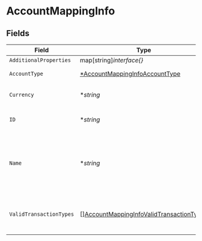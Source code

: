 # AccountMappingInfo


## Fields

| Field                                                                                                       | Type                                                                                                        | Required                                                                                                    | Description                                                                                                 | Example                                                                                                     |
| ----------------------------------------------------------------------------------------------------------- | ----------------------------------------------------------------------------------------------------------- | ----------------------------------------------------------------------------------------------------------- | ----------------------------------------------------------------------------------------------------------- | ----------------------------------------------------------------------------------------------------------- |
| `AdditionalProperties`                                                                                      | map[string]*interface{}*                                                                                    | :heavy_minus_sign:                                                                                          | N/A                                                                                                         |                                                                                                             |
| `AccountType`                                                                                               | [*AccountMappingInfoAccountType](../../models/shared/accountmappinginfoaccounttype.md)                      | :heavy_minus_sign:                                                                                          | Type of the account.                                                                                        | Expense                                                                                                     |
| `Currency`                                                                                                  | **string*                                                                                                   | :heavy_minus_sign:                                                                                          | Currency of the account.                                                                                    | GBP                                                                                                         |
| `ID`                                                                                                        | **string*                                                                                                   | :heavy_minus_sign:                                                                                          | Unique identifier of account.                                                                               | 6                                                                                                           |
| `Name`                                                                                                      | **string*                                                                                                   | :heavy_minus_sign:                                                                                          | Name of the account as it appears in the companies accounting software.                                     | Purchases                                                                                                   |
| `ValidTransactionTypes`                                                                                     | [][AccountMappingInfoValidTransactionTypes](../../models/shared/accountmappinginfovalidtransactiontypes.md) | :heavy_minus_sign:                                                                                          | Supported transaction types for the account.                                                                | Payment                                                                                                     |